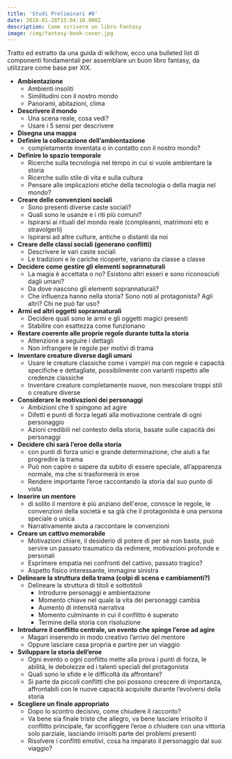 ```yaml
---
title: 'Studi Preliminari #0'
date: 2018-01-28T15:04:10.000Z
description: Come scrivere un libro Fantasy
image: /img/fantasy-book-cover.jpg
---
```

Tratto ed estratto da una guida di  wikihow, ecco una bulleted list di componenti fondamentali per assemblare un buon libro fantasy, da utilizzare come base per XIX.

* **Ambientazione**
  * Ambienti insoliti
  * Similitudini con il nostro mondo
  * Panorami, abitazioni, clima
* **Descrivere il mondo**
  * Una scena reale, cosa vedi?
  * Usare i 5 sensi per descrivere
* **Disegna una mappa**
* **Definire la collocazione dell’ambientazione**
  * completamente inventata o in contatto con il nostro mondo?
* **Definire lo spazio temporale**
  * Ricerche sulla tecnologia nel tempo in cui si vuole ambientare la storia
  * Ricerche sullo stile di vita e sulla cultura
  * Pensare alle implicazioni etiche della tecnologia o della magia nel mondo?
* **Creare delle convenzioni sociali**
  * Sono presenti diverse caste sociali?
  * Quali sono le usanze e i riti più comuni?
  * Ispirarsi ai rituali del mondo reale (compleanni, matrimoni etc e stravolgerli)
  * Ispirarsi ad altre culture, antiche o distanti da noi
* **Creare delle classi sociali (generano conflitti)**
  * Descrivere le vari  caste sociali
  * Le tradizioni e le cariche ricoperte, variano da classe a classe
* **Decidere come gestire gli elementi soprannaturali**
  * La magia è accettata  o no? Esistono altri esseri e sono riconosciuti dagli umani?
  * Da dove nascono gli elementi soprannaturali?
  * Che influenza hanno nella storia? Sono noti al protagonista? Agli altri? Chi ne può far uso?
* **Armi ed altri oggetti soprannaturali**
  * Decidere quali sono le armi e gli oggetti magici presenti
  * Stabilire con esattezza come funzionano
* **Restare coerente alle proprie regole durante tutta la storia**
  * Attenzione a seguire i dettagli
  * Non infrangere le regole per motivi di trama
* **Inventare creature diverse dagli umani**
  * Usare le creature classiche come i vampiri ma con regole e capacità specifiche e dettagliate, possibilmente con varianti rispetto alle credenze classiche
  * Inventare creature completamente nuove, non mescolare troppi stili o creature diverse
* **Considerare le motivazioni dei personaggi**
  * Ambizioni che li spingono ad agire
  * Difetti e punti di forza legati alla motivazione centrale di ogni personaggio
  * Azioni credibili nel contesto della storia, basate sulle capacità dei personaggi
* **Decidere chi sarà l’eroe della storia**
  * con punti di forza unici e grande determinazione, che aiuti a far progredire la trama
  * Può non capire o sapere da subito di essere speciale, all’apparenza normale, ma che si trasformerà in eroe
  * Rendere importante l’eroe raccontando la storia dal suo punto di vista
* **Inserire un mentore**
  * di solito il mentore è più anziano dell'eroe, conosce le regole, le convenzioni della società e sa già che il protagonista è una persona speciale o unica
  * Narrativamente aiuta a raccontare le convenzioni
* **Creare un cattivo memorabile**
  * Motivazioni chiare, il desiderio di potere di per sè non basta, può servire un passato traumatico da redimere, motivazioni profonde e personali
  * Esprimere empatia nei confronti del cattivo, passato tragico?
  * Aspetto fisico interessante, immagine sinistra
* **Delineare la struttura della trama (colpi di scena e cambiamenti?)**
  * Delineare la struttura di titoli e sottotitoli
    * Introdurre personaggi e ambientazione
    * Momento chiave nel quale la vita dei personaggi cambia
    * Aumento di intensità narrativa
    * Momento culminante in cui il conflitto è superato
    * Termine della storia con risoluzione
* **Introdurre il conflitto centrale, un evento che spinge l’eroe ad agire**
  * Magari inserendo in modo creativo l’arrivo del mentore
  * Oppure lasciare casa propria e partire per un viaggio
* **Sviluppare la storia dell’eroe**
  * Ogni evento o ogni conflitto mette alla prova i punti di forza, le abilità, le debolezze ed i talenti speciali del protagonista
  * Quali sono le sfide e le difficoltà da affrontare?
  * Si parte da piccoli conflitti che poi possono crescere di importanza, affrontabili con le nuove capacità acquisite durante l’evolversi della storia
* **Scegliere un finale appropriato**
  * Dopo lo scontro decisivo, come chiudere il racconto?
  * Va bene sia finale triste che allegro, va bene lasciare irrisolto il conflitto principale, far sconfiggere l’eroe o chiudere con una vittoria solo parziale, lasciando irrisolti parte dei problemi presenti
  * Risolvere i conflitti emotivi, cosa ha imparato il personaggio dal suo viaggio?

